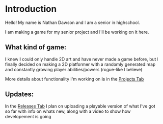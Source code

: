 # Introduction
Hello! My name is Nathan Dawson and I am a senior in highschool.

I am making a game for my senior project and I'll be working on it here.

## What kind of game:
I knew I could only handle 2D art and have never made a game before, but I finally decided on making a 2D platformer with a randomly generated map and constantly growing player abilities/powers (rogue-like I believe)

More details about functionality I'm working on is in the [Projects Tab](https://github.com/Mystical-ly/Game-Nights-And-Days-/projects?query=is%3Aopen)

## Updates:
In the [Releases Tab](https://github.com/Mystical-ly/Game-Nights-And-Days-/releases) I plan on uploading a playable version of what I've got so far with info on whats new, along with a video to show how developement is going
